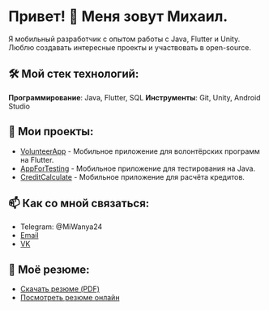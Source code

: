 # Привет! 👋 Меня зовут Михаил.

Я мобильный разработчик с опытом работы с Java, Flutter и Unity. Люблю создавать интересные проекты и участвовать в open-source.

## 🛠️ Мой стек технологий:
**Программирование**:	Java, Flutter, SQL
**Инструменты**:	Git, Unity, Android Studio


## 📂 Мои проекты:
- [VolunteerApp](https://github.com/MiWanya/Volunteer) - Мобильное приложение для волонтёрских программ на Flutter.
- [AppForTesting](https://github.com/MiWanya/task-manager) - Мобильное приложение для тестирования на Java.
- [CreditCalculate](https://github.com/MiWanya/Calculate_Credits) - Мобильное приложение для расчёта кредитов.

## 📫 Как со мной связаться:
- Telegram: @MiWanya24
- [Email](mailto:miwanyalv@vk.com)
- [VK](https://vk.com/miwanyalv)

## 📄 Моё резюме:
- [Скачать резюме (PDF)](resum.pdf)
- [Посмотреть резюме онлайн](https://krasnodar.hh.ru/resume/d8076eddff0c6931ae0039ed1f6d454b746831)
